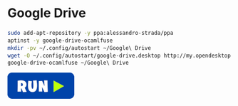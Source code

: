 # Google Drive
```bash
sudo add-apt-repository -y ppa:alessandro-strada/ppa
aptinst -y google-drive-ocamlfuse
mkdir -pv ~/.config/autostart ~/Google\ Drive
wget -O ~/.config/autostart/google-drive.desktop http://my.opendesktop.org/s/L234JfnxHwZRSML/download
google-drive-ocamlfuse ~/Google\ Drive
```
[![bashrun](../images/bashrun.png)](br:google-drive)
